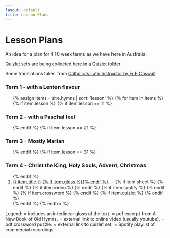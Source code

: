 ```yaml
---
layout: default
title: Lesson Plans
---
```


# Lesson Plans

An idea for a plan for 4 10 week terms as we have here in Australia:

Quizlet sets are being collected [here in a Quizlet folder](https://quizlet.com/Brandts/folders/new-book-old-hymns)

Some translations taken from [Catholic's Latin Instructor by Fr E Caswall](http://www.brandt.id.au/latin/)

### Term 1 - with a Lenten flavour

<ol>
{% assign items = site.hymns | sort: 'lesson' %}
{% for item in items %}
{% if item.lesson %}
{% if item.lesson == 11 %}
</ol>

### Term 2 - with a Paschal feel

<ol>
{% endif %}
{% if item.lesson == 21 %}
</ol>

### Term 3 - Mostly Marian

<ol>
{% endif %}
{% if item.lesson == 31 %}
</ol>

### Term 4 - Christ the King, Holy Souls, Advent, Christmas

<ol>
{% endif %}

<li><a href="{{ site.url }}{{ site.baseurl }}{{ item.url }}">{{ item.title }} {% if item.gloss %}<i class="icon-flow-parallel"></i>{% endif %} </a> -- 
	  {% if item.sheet %}
 <a href="{{ site.baseurl }}/excerpts/{{ item.sheet }}"><i class="icon-doc-text"></i></a> 
	  {% endif %}
	  {% if item.video %}
 <a href="{{ item.video }}"><i class="icon-youtube-play"></i></a>
	  {% endif %}
          {% if item.spotify %}
 <a href="https://open.spotify.com/playlist/{{ hymns.spotify }}"><i class="icon-spotify"></i></a>
          {% endif %}
	  {% if item.crossword %}
  <a href="{{ site.baseurl }}/crosswords/{{ item.crossword }}"><i class="icon-puzzle-o"></i></a>
	  {% endif %}
	  {% if item.quizlet %}
  <a href="{{ item.quizlet }}"><i class="icon-lightbulb"></i></a>
	  {% endif %}
</li>
{% endif %}
{% endfor %}
</ol>


Legend: 
<i class="icon-flow-parallel"></i> = includes an interlinear gloss of the text.
<i class="icon-doc-text"></i> = pdf excerpt from A New Book of Old Hymns.
<i class="icon-youtube-play"></i> = external link to online video (usually youtube).
<i class="icon-puzzle-o"></i> = pdf crossword puzzle.
<i class="icon-lightbulb"></i> = external link to quizlet set.
<i class="icon-spotify"></i> = Spotify playlist of commercial recordings.

